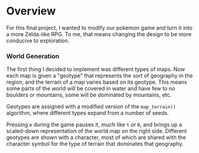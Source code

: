 # Overview
For this final project, I wanted to modify our pokemon game and turn it into a more Zelda-like RPG. To me, that means changing the design to be more conducive to exploration.

### World Generation
The first thing I decided to implement was different types of maps. Now each map is given a "geotype" that represents the sort of geography in the region, and the terrain of a map varies based on its geotype. This means some parts of the world will be covered in water and have few to no boulders or mountains, some will be dominated by mountains, etc.

Geotypes are assigned with a modified version of the `map_terrain()` algorithm, where different types expand from a number of seeds.

Pressing `m` during the game pauses it, much like `t` or `B`, and brings up a scaled-down representation of the world map on the right side. Different geotypes are shown with a character, most of which are shared with the character symbol for the type of terrain that dominates that geography.
